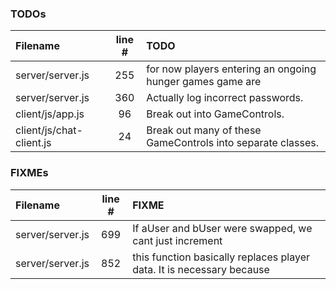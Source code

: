 ### TODOs
| Filename | line # | TODO
|:------|:------:|:------
| server/server.js | 255 | for now players entering an ongoing hunger games game are
| server/server.js | 360 | Actually log incorrect passwords.
| client/js/app.js | 96 | Break out into GameControls.
| client/js/chat-client.js | 24 | Break out many of these GameControls into separate classes.

### FIXMEs
| Filename | line # | FIXME
|:------|:------:|:------
| server/server.js | 699 | If aUser and bUser were swapped, we cant just increment
| server/server.js | 852 | this function basically replaces player data. It is necessary because